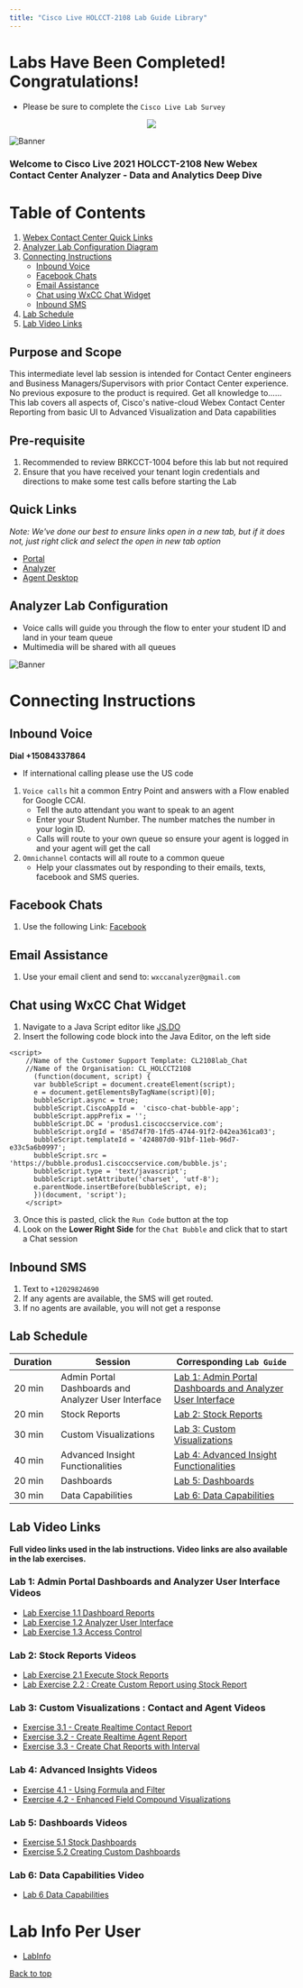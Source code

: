 ```yaml
---
title: "Cisco Live HOLCCT-2108 Lab Guide Library"
---
```

# Labs Have Been Completed!  Congratulations!
- Please be sure to complete the `Cisco Live Lab Survey`

<p align="center">
  <img src="https://user-images.githubusercontent.com/75790934/113780553-fe71f580-96f4-11eb-85c3-0fa7064794b5.gif">
</p>

![Banner](images/wxccbanner.jpg)

### Welcome to Cisco Live 2021 HOLCCT-2108 New Webex Contact Center Analyzer - Data and Analytics Deep Dive  

# Table of Contents
1. [Webex Contact Center Quick Links](#quick-links)
2. [Analyzer Lab Configuration Diagram](#analyzer-lab-configuration)
3. [Connecting Instructions](#connecting-instructions)
	* [Inbound Voice](#inbound-voice)
	* [Facebook Chats](#facebook-chats)
	* [Email Assistance](#email-assistance)
	* [Chat using WxCC Chat Widget](#chat-using-wxcc-chat-widget)
	* [Inbound SMS](#inbound-sms)
4. [Lab Schedule](#lab-schedule)
5. [Lab Video Links](#lab-video-links)

## Purpose and Scope
This intermediate level lab session is intended for Contact Center engineers and Business Managers/Supervisors with prior Contact Center experience. No previous exposure to the product is required. Get all knowledge to…... This lab covers all aspects of, Cisco's native-cloud Webex Contact Center Reporting from basic UI to Advanced Visualization and Data capabilities

## Pre-requisite

1. Recommended to review BRKCCT-1004 before this lab but not required
2. Ensure that you have received your tenant login credentials and directions to make some test calls before starting the Lab

## Quick Links 
*Note: We've done our best to ensure links open in a new tab, but if it does not, just right click and select the open in new tab option*

* <a href="https://portal.wxcc-us1.cisco.com/portal" target="_blank">Portal</a>
* <a href="https://analyzer.wxcc-us1.cisco.com/analyzer/home" target="_blank">Analyzer</a>
* <a href="https://desktop.wxcc-us1.cisco.com" target="_blank">Agent Desktop</a>

## Analyzer Lab Configuration
- Voice calls will guide you through the flow to enter your student ID and land in your team queue
- Multimedia will be shared with all queues

![Banner](images/analyzerlabsetup.jpg)

# Connecting Instructions
## Inbound Voice
**Dial +15084337864**
* If international calling please use the US code

 1. `Voice calls` hit a common Entry Point and answers with a Flow enabled for Google CCAI.
	* Tell the auto attendant you want to speak to an agent
	* Enter your Student Number.  The number matches the number in your login ID.
	* Calls will route to your own queue so ensure your agent is logged in and your agent will get the call
2. `Omnichannel` contacts will all route to a common queue
	* Help your classmates out by responding to their emails, texts, facebook and SMS queries.

## Facebook Chats
1. Use the following Link: <a href="https://www.facebook.com/Wxcc-Demo-Page-107841834739318" target="_blank">Facebook</a>

## Email Assistance
1. Use your email client and send to:  `wxccanalyzer@gmail.com`

## Chat using WxCC Chat Widget  
1. Navigate to a Java Script editor like <a href="https://js.do/" target="_blank">JS.DO</a>
2. Insert the following code block into the Java Editor, on the left side
```
<script>
    //Name of the Customer Support Template: CL2108lab_Chat
    //Name of the Organisation: CL_HOLCCT2108
      (function(document, script) {
      var bubbleScript = document.createElement(script);
      e = document.getElementsByTagName(script)[0];
      bubbleScript.async = true;
      bubbleScript.CiscoAppId =  'cisco-chat-bubble-app';
      bubbleScript.appPrefix = '';
      bubbleScript.DC = 'produs1.ciscoccservice.com';
      bubbleScript.orgId = '85d74f70-1fd5-4744-91f2-042ea361ca03';
      bubbleScript.templateId = '424807d0-91bf-11eb-96d7-e33c5a6b0997';
      bubbleScript.src = 'https://bubble.produs1.ciscoccservice.com/bubble.js';
      bubbleScript.type = 'text/javascript';
      bubbleScript.setAttribute('charset', 'utf-8');
      e.parentNode.insertBefore(bubbleScript, e);
      })(document, 'script');
    </script>
```
3. Once this is pasted, click the `Run Code` button at the top
4. Look on the **Lower Right Side** for the `Chat Bubble` and click that to start a Chat session

## Inbound SMS
1. Text to `+12029824690`
2. If any agents are available, the SMS will get routed.
3. If no agents are available, you will not get a response


## Lab Schedule

| Duration | Session | Corresponding `Lab Guide` |
| ---- | ------- | ----------------- |
| 20 min | Admin Portal Dashboards and Analyzer User Interface |  [Lab 1: Admin Portal Dashboards and Analyzer User Interface](livelabs/Lab1Analyzer.md) |
| 20 min | Stock Reports | [Lab 2: Stock Reports](livelabs/Lab2Analyzer.md) |
| 30 min | Custom Visualizations| [Lab 3: Custom Visualizations](livelabs/Lab3Analyzer.md) |
| 40 min |Advanced Insight Functionalities| [Lab 4: Advanced Insight Functionalities](livelabs/Lab4Analyzer.md) |
| 20 min | Dashboards | [Lab 5: Dashboards](livelabs/Lab5Analyzer.md) |
| 30 min | Data Capabilities | [Lab 6: Data Capabilities](livelabs/Lab6Analyzer.md) |

## Lab Video Links
**Full video links used in the lab instructions.  Video links are also available in the lab exercises.**

### Lab 1: Admin Portal Dashboards and Analyzer User Interface Videos
- <a href="https://youtube.com/embed/Q4kf8dHN8x8" target="_blank">Lab Exercise 1.1 Dashboard Reports</a>
- <a href="https://youtube.com/embed/4pGNHkd87Zs" target="_blank">Lab Exercise 1.2 Analyzer User Interface</a>
- <a href="https://youtube.com/embed/MdKzqrZ-EGA" target="_blank">Lab Exercise 1.3 Access Control</a>
### Lab 2: Stock Reports Videos
- <a href="https://youtube.com/embed/aCGxNPmWvPw" target="_blank">Lab Exercise 2.1 Execute Stock Reports</a>
- <a href="https://youtube.com/embed/f-vsOu32tD4" target="_blank">Lab Exercise 2.2 : Create Custom Report using Stock Report</a>
### Lab 3: Custom Visualizations : Contact and Agent Videos
- <a href="https://youtube.com/embed/n4qAwwhuTmg" target="_blank">Exercise 3.1 - Create Realtime Contact Report</a>
- <a href="https://youtube.com/embed/IiA0RYmgoIE" target="_blank">Exercise 3.2 - Create Realtime Agent Report</a>
- <a href="https://youtube.com/embed/t_Ub0xGfG0s" target="_blank">Exercise 3.3 - Create Chat Reports with Interval</a>
### Lab 4: Advanced Insights Videos
- <a href="https://youtube.com/embed/mIaUgAEjRHs" target="_blank">Exercise 4.1 - Using Formula and Filter</a>
- <a href="https://youtube.com/embed/Poc7WdDdbEM" target="_blank">Exercise 4.2 - Enhanced Field Compound Visualizations</a>
### Lab 5: Dashboards Videos
- <a href="https://youtube.com/embed/quuS5xrsmgI" target="_blank">Exercise 5.1 Stock Dashboards</a>
- <a href="https://youtube.com/embed/MokwdERAlgc" target="_blank">Exercise 5.2 Creating Custom Dashboards</a>
### Lab 6: Data Capabilities Video
- <a href="https://youtube.com/embed/NBwnjKByJB4" target="_blank">Lab 6 Data Capabilities</a>


# Lab Info Per User
* [LabInfo](livelabs/labinfo.md)

[Back to top](#welcome-to-cisco-live-2021-holcct-2108-new-webex-contact-center-analyzer---data-and-analytics-deep-dive)

